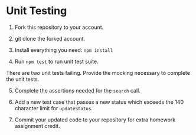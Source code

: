 Unit Testing
===========

1) Fork this repository to your account.

2) git clone the forked account.

3) Install everything you need: `npm install`

4) Run `npm test` to run unit test suite.

There are two unit tests failing.  Provide the mocking necessary to complete the unit tests.

5) Complete the assertions needed for the `search` call.

6) Add a new test case that passes a new status which exceeds the 140 character limit for `updateStatus`.

7) Commit your updated code to your repository for extra homework assignment credit.
